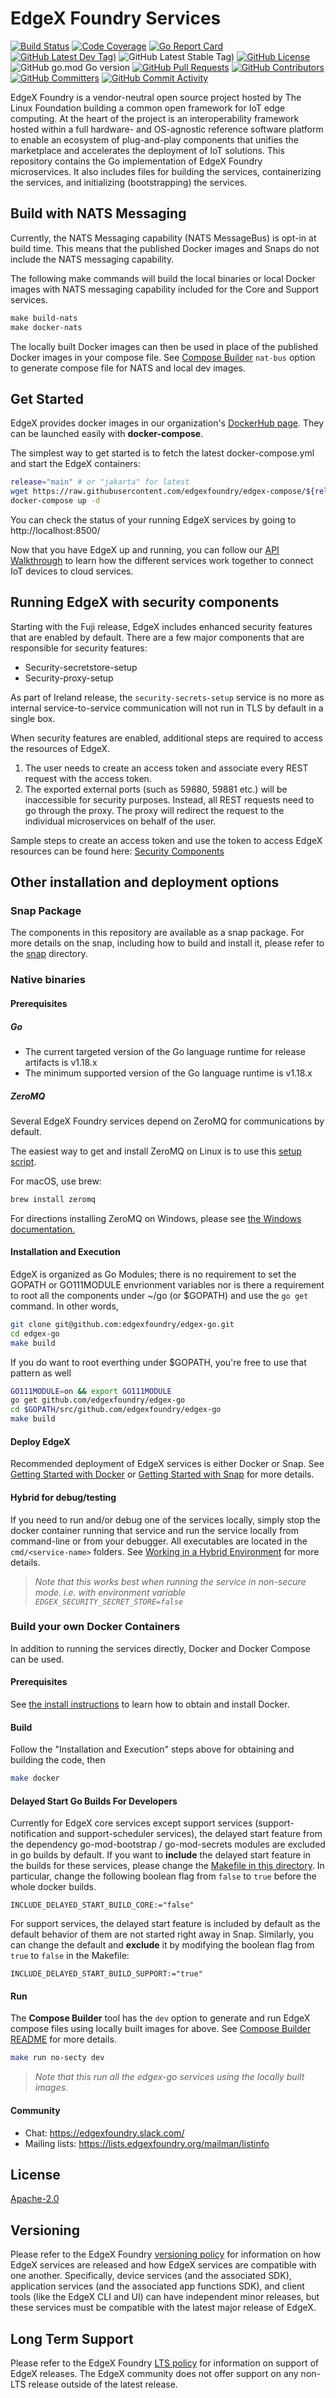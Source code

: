 # EdgeX Foundry Services
[![Build Status](https://jenkins.edgexfoundry.org/view/EdgeX%20Foundry%20Project/job/edgexfoundry/job/edgex-go/job/main/badge/icon)](https://jenkins.edgexfoundry.org/view/EdgeX%20Foundry%20Project/job/edgexfoundry/job/edgex-go/job/main/) [![Code Coverage](https://codecov.io/gh/edgexfoundry/edgex-go/branch/main/graph/badge.svg?token=Y3mpessZqk)](https://codecov.io/gh/edgexfoundry/edgex-go) [![Go Report Card](https://goreportcard.com/badge/github.com/edgexfoundry/edgex-go)](https://goreportcard.com/report/github.com/edgexfoundry/edgex-go) [![GitHub Latest Dev Tag)](https://img.shields.io/github/v/tag/edgexfoundry/edgex-go?include_prereleases&sort=semver&label=latest-dev)](https://github.com/edgexfoundry/edgex-go/tags) ![GitHub Latest Stable Tag)](https://img.shields.io/github/v/tag/edgexfoundry/edgex-go?sort=semver&label=latest-stable) [![GitHub License](https://img.shields.io/github/license/edgexfoundry/edgex-go)](https://choosealicense.com/licenses/apache-2.0/) ![GitHub go.mod Go version](https://img.shields.io/github/go-mod/go-version/edgexfoundry/edgex-go) [![GitHub Pull Requests](https://img.shields.io/github/issues-pr-raw/edgexfoundry/edgex-go)](https://github.com/edgexfoundry/edgex-go/pulls) [![GitHub Contributors](https://img.shields.io/github/contributors/edgexfoundry/edgex-go)](https://github.com/edgexfoundry/edgex-go/contributors) [![GitHub Committers](https://img.shields.io/badge/team-committers-green)](https://github.com/orgs/edgexfoundry/teams/edgex-go-committers/members) [![GitHub Commit Activity](https://img.shields.io/github/commit-activity/m/edgexfoundry/edgex-go)](https://github.com/edgexfoundry/edgex-go/commits)


EdgeX Foundry is a vendor-neutral open source project hosted by The Linux Foundation building a common open framework for IoT edge computing.  At the heart of the project is an interoperability framework hosted within a full hardware- and OS-agnostic reference software platform to enable an ecosystem of plug-and-play components that unifies the marketplace and accelerates the deployment of IoT solutions.  This repository contains the Go implementation of EdgeX Foundry microservices.  It also includes files for building the services, containerizing the services, and initializing (bootstrapping) the services.

## Build with NATS Messaging
Currently, the NATS Messaging capability (NATS MessageBus) is opt-in at build time. This means that the published Docker images and Snaps do not include the NATS messaging capability.

The following make commands will build the local binaries or local Docker images with NATS messaging capability included for the Core and Support services.

```makefile
make build-nats
make docker-nats
```

The locally built Docker images can then be used in place of the published Docker images in your compose file.
See [Compose Builder](https://github.com/edgexfoundry/edgex-compose/tree/main/compose-builder#gen) `nat-bus` option to generate compose file for NATS and local dev images.

## Get Started

EdgeX provides docker images in our organization's [DockerHub page](https://hub.docker.com/u/edgexfoundry/).
They can be launched easily with **docker-compose**.

The simplest way to get started is to fetch the latest docker-compose.yml and start the EdgeX containers:

```sh
release="main" # or "jakarta" for latest
wget https://raw.githubusercontent.com/edgexfoundry/edgex-compose/${release}/docker-compose.yml
docker-compose up -d
```

You can check the status of your running EdgeX services by going to http://localhost:8500/

Now that you have EdgeX up and running, you can follow our [API Walkthrough](https://docs.edgexfoundry.org/2.1/walk-through/Ch-Walkthrough/) to learn how the different services work together to connect IoT devices to cloud services.

## Running EdgeX with security components

Starting with the Fuji release, EdgeX includes enhanced security features that are enabled by default. There are a few major components that are responsible for security
features: 

- Security-secretstore-setup
- Security-proxy-setup

As part of Ireland release, the `security-secrets-setup` service is no more as internal service-to-service communication will not run in TLS by default in a single box.

When security features are enabled, additional steps are required to access the resources of EdgeX.

1. The user needs to create an access token and associate every REST request with the access token. 
2. The exported external ports (such as 59880, 59881 etc.) will be inaccessible for security purposes. Instead, all REST requests need to go through the proxy. The proxy will redirect the request to the individual microservices on behalf of the user.

Sample steps to create an access token and use the token to access EdgeX resources can be found here: [Security Components](SECURITY.md)

## Other installation and deployment options

### Snap Package

The components in this repository are available as a snap package.
For more details on the snap, including how to build and install it, please refer to the [snap](snap) directory.

### Native binaries

#### Prerequisites

##### Go

- The current targeted version of the Go language runtime for release artifacts is v1.18.x
- The minimum supported version of the Go language runtime is v1.18.x

##### ZeroMQ

Several EdgeX Foundry services depend on ZeroMQ for communications by default.

The easiest way to get and install ZeroMQ on Linux is to use this [setup script](https://gist.github.com/katopz/8b766a5cb0ca96c816658e9407e83d00).

For macOS, use brew:

```sh
brew install zeromq
```

For directions installing ZeroMQ on Windows, please see [the Windows documentation.](ZMQWindows.md)

#### Installation and Execution

EdgeX is organized as Go Modules; there is no requirement to set the GOPATH or
GO111MODULE envrionment variables nor is there a requirement to root all the components under ~/go
(or $GOPATH) and use the `go get` command. In other words,

```sh
git clone git@github.com:edgexfoundry/edgex-go.git
cd edgex-go
make build
```

If you do want to root everthing under $GOPATH, you're free to use that pattern as well

```sh
GO111MODULE=on && export GO111MODULE
go get github.com/edgexfoundry/edgex-go
cd $GOPATH/src/github.com/edgexfoundry/edgex-go
make build
```

#### Deploy EdgeX

Recommended deployment of EdgeX services is either Docker or Snap. See [Getting Started with Docker](https://docs.edgexfoundry.org/2.0/getting-started/Ch-GettingStartedUsers/) or [Getting Started with Snap](https://docs.edgexfoundry.org/2.0/getting-started/Ch-GettingStartedSnapUsers/) for more details. 

#### Hybrid for debug/testing

If you need to run and/or debug one of the services locally, simply stop the docker container running that service and run the service locally from command-line or from your debugger. All executables are located in the `cmd/<service-name>` folders. See [Working in a Hybrid Environment](https://docs.edgexfoundry.org/2.0/getting-started/Ch-GettingStartedHybrid/) for more details.

> *Note that this works best when running the service in non-secure mode. i.e. with environment variable `EDGEX_SECURITY_SECRET_STORE=false`*

### Build your own Docker Containers

In addition to running the services directly, Docker and Docker Compose can be used.

#### Prerequisites

See [the install instructions](https://docs.docker.com/install/) to learn how to obtain and install Docker.

#### Build

Follow the "Installation and Execution" steps above for obtaining and building the code, then

```sh
make docker 
```

#### Delayed Start Go Builds For Developers

Currently for EdgeX core services except support services (support-notification and support-scheduler services), the delayed start feature from the dependency go-mod-bootstrap / go-mod-secrets modules are excluded in go builds by default.
If you want to **include** the delayed start feature in the builds for these services, please change the [Makefile in this directory](Makefile). In particular, change the following boolean flag from `false` to `true` before the whole docker builds.

```text
INCLUDE_DELAYED_START_BUILD_CORE:="false"
```

For support services, the delayed start feature is included by default as the default behavior of them are not started right away in Snap. Similarly, you can change the default and **exclude** it by modifying the boolean flag from `true` to `false` in the Makefile:

```text
INCLUDE_DELAYED_START_BUILD_SUPPORT:="true"
```

#### Run 

The **Compose Builder** tool has the `dev` option to generate and run EdgeX compose files using locally built images for above. See [Compose Builder README](https://github.com/edgexfoundry/edgex-compose/tree/main/compose-builder#readme) for more details.

```bash
make run no-secty dev
```

> *Note that this run all the edgex-go services using the locally built images.*

#### Community

- Chat: <https://edgexfoundry.slack.com/>
- Mailing lists: https://lists.edgexfoundry.org/mailman/listinfo

## License

[Apache-2.0](LICENSE)

## Versioning

Please refer to the EdgeX Foundry [versioning policy](https://wiki.edgexfoundry.org/pages/viewpage.action?pageId=21823969) for information on how EdgeX services are released and how EdgeX services are compatible with one another.  Specifically, device services (and the associated SDK), application services (and the associated app functions SDK), and client tools (like the EdgeX CLI and UI) can have independent minor releases, but these services must be compatible with the latest major release of EdgeX.

## Long Term Support

Please refer to the EdgeX Foundry [LTS policy](https://wiki.edgexfoundry.org/pages/viewpage.action?pageId=69173332) for information on support of EdgeX releases. The EdgeX community does not offer support on any non-LTS release outside of the latest release.
